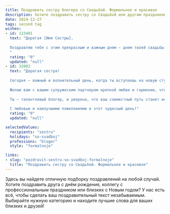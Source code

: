 ```yaml
---
title: Поздравить сестру блогера со Свадьбой. Формальное и красивое
description: Хотите поздравить сестру со Свадьбой или другим праздником? Наш ИИ создаст незабываемое поздравление, а вы обязательно выделитесь среди других.  
date: 2024-12-27
tags: second tag
wishes:
- id: 123401
  text: "Дорогая [Имя Сестры],
  
  Поздравляю тебя с этим прекрасным и важным днем – днем твоей свадьбы!  Пусть семейная жизнь будет наполнена любовью, счастьем и взаимопониманием. Желаю вам с [Имя Супруга]  долгого и счастливого пути,  вместе преодолевать все жизненные препятствия и всегда оставаться верными друг другу. Пусть ваш блог будет полон вдохновения, а ваша семейная жизнь – прекрасных историй, которыми вы будете делиться со своими читателями.  Всего вам самого наилучшего!
  "
  rating: "0"
  updated: "null"
- id: 32002
  text: "Дорогая сестра!
  
  Сегодня — важный и волнительный день, когда ты вступаешь на новую ступень своей жизни. Поздравляю тебя с этой замечательной свадьбой!
  
  Желаю вам с вашим супружеским партнером крепкой любви и гармонии, чтобы каждый день был полон счастья, взаимопонимания и поддержки. Пусть ваш общий путь будет выстлан яркими моментами, а все трудности обходят вас стороной.
  
  Ты — талантливый блогер, и уверена, что ваш совместный путь станет источником вдохновения для множества людей. Делитесь радостью, создавайте яркие воспоминания и продолжайте наполнять мир позитивом и хорошими историями.
  
  С любовью и наилучшими пожеланиями в этот чудесный день!"
  rating: "0"
  updated: "null"

selectedValues:
  recipients: "sestru"
  holidays: "so-svadboj"
  professions: "bloger"
  style: "formalnoje"

links:
- slug: "pozdravit-sestru-so-svadboj-formalnoje"
  title: "Поздравить сестру со Свадьбой. Формальное и красивое"
---
```


Здесь вы найдете отличную подборку поздравлений на любой случай.
Хотите поздравить друга с днём рождения, коллегу с профессиональным праздником или близких с Новым годом? У нас есть всё, чтобы сделать ваш поздравительный текст незабываемым. Выбирайте нужную категорию и находите лучшие слова для ваших близких и друзей!
